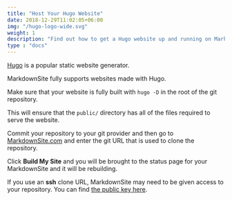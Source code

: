 ```yaml
---
title: "Host Your Hugo Website"
date: 2018-12-29T11:02:05+06:00
img: "/hugo-logo-wide.svg"
weight: 1
description: "Find out how to get a Hugo website up and running on MarkdownSite quickly."
type : "docs"
---
```


[Hugo](https://gohugo.io/) is a popular static website generator.

MarkdownSite fully supports websites made with Hugo.

Make sure that your website is fully built with `hugo -D` in the root of the git repository.

This will ensure that the `public/` directory has all of the files required to serve the website.

Commit your repository to your git provider and then go to [MarkdownSite.com](https://markdownsite.com/) and enter the git URL that is used to clone the repository.

Click **Build My Site** and you will be brought to the status page for your MarkdownSite and it will be rebuilding.

If you use an **ssh** clone URL, MarkdownSite may need to be given access to your repository.  You can find [the public key here](https://markdownsite.com/sshkey.txt).

